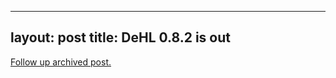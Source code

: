 
---
layout: post
title: DeHL 0.8.2 is out
---
[Follow up archived post.](/alex.ciobanu.org/index71fc.html)
